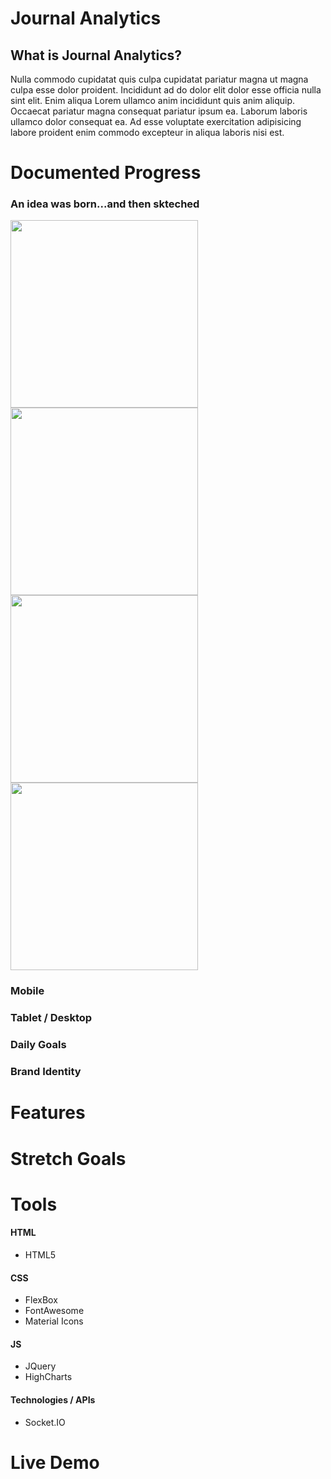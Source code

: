 # Journal Analytics

<h2>What is Journal Analytics?</h2>

<p>Nulla commodo cupidatat quis culpa cupidatat pariatur magna ut magna culpa esse dolor proident. Incididunt ad do dolor elit dolor esse officia nulla sint elit. Enim aliqua Lorem ullamco anim incididunt quis anim aliquip. Occaecat pariatur magna consequat pariatur ipsum ea. Laborum laboris ullamco dolor consequat ea. Ad esse voluptate exercitation adipisicing labore proident enim commodo excepteur in aliqua laboris nisi est.</p>


# Documented Progress
<h3>An idea was born...and then skteched</h3>
<img src="http://i.imgur.com/inGZEQZ.jpg" width="300" height="300" />
<img src="http://i.imgur.com/twnfl4F.jpg" width="300" height="300" />
<img src="http://i.imgur.com/z76cu9F.jpg" width="300" height="300" />
<img src="http://i.imgur.com/MazOj1Z.jpg" width="300" height="300" />

<h3>Mobile</h3>

<h3>Tablet / Desktop </h3>

<h3>Daily Goals</h3>

<h3>Brand Identity</h3>
 
# Features


# Stretch Goals


# Tools
<h4> HTML </h4>
<ul>
 <li> HTML5 </li>
</ul>

<h4> CSS </h4>
<ul>
  <li> FlexBox </li>
  <li> FontAwesome </li>
  <li> Material Icons </li>
</ul>

<h4> JS </h4>
<ul>
  <li> JQuery </li>
  <li> HighCharts </li>
</ul>

<h4> Technologies / APIs </h4>
<ul>
 <li> Socket.IO </li>
</ul>


# Live Demo
